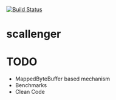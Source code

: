 [![Build Status](https://travis-ci.org/FelixKlauke/scallenger.svg?branch=master)](https://travis-ci.org/FelixKlauke/scallenger)

# scallenger



# TODO
- MappedByteBuffer based mechanism
- Benchmarks
- Clean Code
